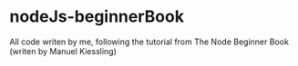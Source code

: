 # nodeJs-beginnerBook
All code writen by me, following the tutorial from The Node Beginner Book (writen by Manuel Kiessling)

